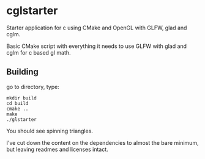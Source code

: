 # cglstarter
Starter application for c using CMake and OpenGL  with GLFW, glad and cglm. 

Basic CMake script with everything it needs to use GLFW with glad and cglm for c based gl math.

## Building

go to directory, type:

```
mkdir build
cd build
cmake ..
make
./glstarter
```

You should see spinning triangles.

I've cut down the content on the dependencies to almost the bare minimum, but leaving readmes and licenses intact.
